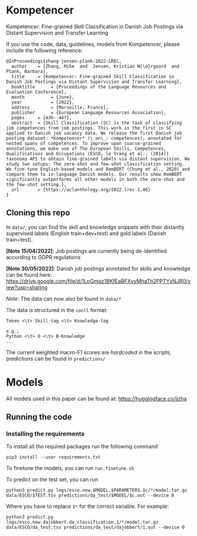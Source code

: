 # Kompetencer
Kompetencer: Fine-grained Skill Classification in Danish Job Postings via Distant Supervision and Transfer Learning

If you use the code, data, guidelines, models from Kompetencer, please include the following reference:

```
@InProceedings{zhang-jensen-plank:2022:LREC,
  author    = {Zhang, Mike  and  Jensen, Kristian N{\o}rgaard  and  Plank, Barbara},
  title     = {Kompetencer: Fine-grained Skill Classification in Danish Job Postings via Distant Supervision and Transfer Learning},
  booktitle      = {Proceedings of the Language Resources and Evaluation Conference},
  month          = {June},
  year           = {2022},
  address        = {Marseille, France},
  publisher      = {European Language Resources Association},
  pages     = {436--447},
  abstract  = {Skill Classification (SC) is the task of classifying job competences from job postings. This work is the first in SC applied to Danish job vacancy data. We release the first Danish job posting dataset: *Kompetencer* (\_en\_: competences), annotated for nested spans of competences. To improve upon coarse-grained annotations, we make use of The European Skills, Competences, Qualifications and Occupations (ESCO; le Vrang et al., (2014)) taxonomy API to obtain fine-grained labels via distant supervision. We study two setups: The zero-shot and few-shot classification setting. We fine-tune English-based models and RemBERT (Chung et al., 2020) and compare them to in-language Danish models. Our results show RemBERT significantly outperforms all other models in both the zero-shot and the few-shot setting.},
  url       = {https://aclanthology.org/2022.lrec-1.46}
}
```

## Cloning this repo

In `data/`, you can find the skill and knowledge snippets with their distantly supervised labels (English train+dev+test)
and gold labels (Danish train+test).

__[Note 15/04/2022]__: Job postings are currently being de-identified according to GDPR regulations

__[Note 30/05/2022]__: Danish job postings annotated for skills and knowledge can be found here: https://drive.google.com/file/d/1LoGmoz1BKfEaBFXvyMhaTh2PPTYxNJR0/view?usp=sharing

*Note:* The data can now also be found in `data/*`

The data is structured in the `conll` format:
```
Token <\t> Skill-tag <\t> Knowledge-tag

e.g.,
Python <\t> O <\t> B-Knowledge
...
```

The current weighted macro-F1 scores are *hardcoded* in the scripts, predictions can be found in `predictions/`


# Models

All models used in this paper can be found at: https://huggingface.co/jjzha

## Running the code

### Installing the requirements

To install all the required packages run the following command

```
pip3 install --user requirements.txt
```
To finetune the models, you can run `run.finetune.sh`

To predict on the test set, you can run 
```
python3 predict.py logs/esco.new.$MODEL.$PARAMETERS.$c/*/model.tar.gz data/ESCO/$TEST.tsv predictions/da_test/$MODEL/$c.out --device 0
```

Where you have to replace `$*` for the correct variable. For example:
```
python3 predict.py logs/esco.new.dajobbert.da_classification.1/*/model.tar.gz data/ESCO/da_test.tsv predictions/da_test/dajobbert/1.out --device 0
```
